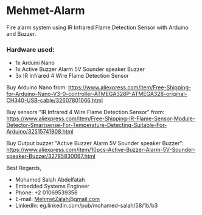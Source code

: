 # Mehmet-Alarm
Fire alarm system using IR Infrared Flame Detection Sensor with Arduino and Buzzer.

### Hardware used:
- 1x Arduini Nano
- 1x Active Buzzer Alarm 5V Sounder speaker Buzzer
- 3x IR Infrared 4 Wire Flame Detection Sensor

Buy Arduino Nano from:
https://www.aliexpress.com/item/Free-Shipping-for-Arduino-Nano-V3-0-controller-ATMEGA328P-ATMEGA328-original-CH340-USB-cable/32607801066.html

Buy sensors "IR Infrared 4 Wire Flame Detection Sensor" from:
https://www.aliexpress.com/item/Free-Shipping-IR-Flame-Sensor-Module-Detector-Smartsense-For-Temperature-Detecting-Suitable-For-Arduino/32515741908.html

Buy Output buzzer "Active Buzzer Alarm 5V Sounder speaker Buzzer":
https://www.aliexpress.com/item/10pcs-Active-Buzzer-Alarm-5V-Sounder-speaker-Buzzer/32785830067.html


Best Regards,

* Mohamed Salah Abdelfatah
* Embedded Systems Engineer
* Phone: +2 01069539356
* E-mail: MehmetZalah@gmail.com
* LinkedIn: eg.linkedin.com/pub/mohamed-salah/58/1b/b3
